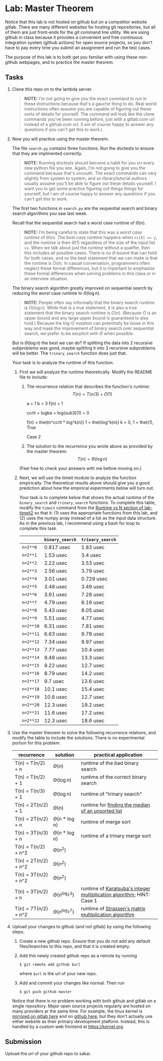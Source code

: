 # Lab: Master Theorem

Notice that this lab is not hosted on github but on a competitor website gitlab.
There are many different websites for hosting git repositories,
but all of them are just front-ends for the git command line utility.
We are using github in class because it provides a convenient and free continuous integration system (github actions) for open source projects,
so you don't have to pay every time you submit an assignment and run the test cases.

The purpose of this lab is to both get you familiar with using these non-github webpages, and to practice the master theorem.

## Tasks

1. Clone this repo on to the lambda server.

    > **NOTE:**
    > I'm not going to give you the exact command to run in these instructions because that's a gauche thing to do.
    > Real world instructions often assume you are capable of figuring out these sorts of details for yourself.
    > The command will look like the clone commands you've been running before, just with a gitlab.com url instead of a github.com url.
    > (I am of course happy to answer any questions if you can't get this to work.)

1. Now you will practice using the master theorem.

    The file `search.py` contains three functions.
    Run the doctests to ensure that they are implmented correctly.

    > **NOTE:**
    > Running doctests should become a habit for you on every new python file you see.
    > Again, I'm not going to give you the command because that's uncouth.
    > The exact commands can vary slightly from system to system,
    > and so library/tutorial authors usually assume you'll be able to figure out these details yourself.
    > I want you to get some practice figuring out things things for yourself,
    > but I am of course happy to answer any questions if you can't get this to work.

    The first two functions in `search.py` are the sequential search and binary search algorithms you saw last week.

    Recall that the sequential search had a worst case runtime of $\Theta(n)$.

    > **NOTE:**
    > I'm being careful to state that this was a *worst case runtime* of $\Theta(n)$.
    > The *best case runtime* happens when `xs[0] == y`,
    > and the runtime is then $\Theta(1)$ regardless of the size of the input list `xs`.
    > When we talk about just the *runtime* without a qualifer,
    > then this includes all possible cases.
    > There is no $\Theta$ bound that can hold for both cases,
    > and so the best statement that we can make is that the runtime is $O(n)$.
    > In casual conversation, programmers often neglect these formal differences,
    > but it is important to emphasize these formal differences when solving problems in this class or in an interview situation.

    The binary search algorithm greatly improved on sequential search by reducing the worst case runtime to $\Theta(\log n)$.

    > **NOTE:**
    > People often say informally that the binary search runtime is $O(\log n)$.
    > While that is a true statement, it is also a true statement that the binary search runtime is $O(n)$.
    > (Because $O$ is an upper bound and any large upper bound is guaranteed to also hold.)
    > Because the big-O notation can potentially be loose in this way and mask the improvement of binary search over sequential search,
    > we prefer to be excplicit with $\Theta$ when possible.

    But is $\Theta(\log n)$ the best we can do?
    If splitting the data into 2 recursive subproblems was good,
    maybe splitting it into 3 recursive subproblems will be better.
    The `trinary_search` function does just that.

    Your task is to analyze the runtime of this function.

    1. First we will analyze the runtime theoretically.
        Modify the README file to include:
    
        1. The recurrence relation that describes the function's runtime:
            $$T(n) = T(n/3) + O(1)$$

            a = 1
            b = 3
            f(n) = 1

            ccrit = logba = log(sub3)(1) = 0

            f(n) = thet(n^ccrit * log^k(n))
            1 = thet(log^k(n))
            k = 0, 1 = thet(1), True

            Case 2


        1. The solution to the recurrence you wrote above as provided by the master theorem:
            $$T(n) = \Theta({\log n})$$

        (Feel free to check your answers with me before moving on.)
    
    1. Next, we will use the timeit module to analyze the function empirically.
        The theoretical results above should give you a good prediction about how the empirical experiments below will turn out.

        Your task is to complete below that shows the actual runtime of the `binary_search` and `trinary_search` functions.
        To complete this table, modify the `timeit` command from the [Runtime vs N section of lab-timeit2](https://github.com/mikeizbicki/lab-timeit2#runtime-vs-n) so that it: (1) uses the appropriate functions from this lab, and (2) uses the numpy array instead of a list as the input data structure.
        As in the previous lab, I recommend using a bash for loop to complete this task.

        |                | `binary_search`           | `trinary_search`      |
        | -------------- | ------------------------- | --------------------- | 
        | `n=2**0`       | 0.817 usec                |  1.83 usec            |
        | `n=2**1`       | 1.53 usec                 |  3.4 usec             |
        | `n=2**2`       | 2.22 usec                 |  3.53 usec            |
        | `n=2**3`       | 2.56 usec                 |  3.79 usec            |
        | `n=2**4`       | 3.01 usec                 |  0.729 usec           |
        | `n=2**5`       | 3.48 usec                 |  3.49 usec            |
        | `n=2**6`       | 3.91 usec                 |  7.28 usec            |
        | `n=2**7`       | 4.79 usec                 |  6.16 usec            |
        | `n=2**8`       | 5.43 usec                 |  8.05 usec            |
        | `n=2**9`       | 5.51 usec                 |  4.77 usec            |
        | `n=2**10`      | 6.31 usec                 |  7.81 usec            |
        | `n=2**11`      | 6.63 usec                 |  9.78 usec            |
        | `n=2**12`      | 7.34 usec                 |  9.97 usec            |
        | `n=2**13`      | 7.77 usec                 |  10.4 usec            |
        | `n=2**14`      | 9.48 usec                 |  13.3 usec            |
        | `n=2**15`      | 9.22 usec                 |  12.7 usec            |
        | `n=2**16`      | 8.79 usec                 |  14.2 usec            |
        | `n=2**17`      | 9.7 usec                  |  13.6 usec            |
        | `n=2**18`      | 10.1 usec                 |  15.4 usec            |
        | `n=2**19`      | 10.6 usec                 |  12.7 usec            |
        | `n=2**20`      | 12.3 usec                 |  19.2 usec            |
        | `n=2**21`      | 11.6 usec                 |  17.2 usec            |
        | `n=2**22`      | 12.3 usec                 |  18.6 usec            |


1. Use the master theorem to solve the following recurrence relations,
    and modify the table to include the solutions.
    There is no experimental portion for this problem.

    | recurrence           | solution                       | practical application                     |
    | -------------------- | ------------------------------ | ----------------------------------------- |
    | T(n) = T(n/2) + n    | $\Theta(n                   )$ | runtime of the bad binary search          |
    | T(n) = T(n/2) + 1    | $\Theta({\log n}            )$ | runtime of the correct binary search      |
    | T(n) = T(n/3) + 1    | $\Theta({\log n}            )$ | runtime of "trinary search"               |
    | T(n) = 2T(n/2) + 1   | $\Theta(n                   )$ | runtime for [finding the median of an unsorted list](https://en.wikipedia.org/wiki/Quickselect) |
    | T(n) = 2T(n/2) + n   | $\Theta(n*{\log n}          )$ | runtime of merge sort                     |
    | T(n) = 3T(n/3) + n   | $\Theta(n*{\log n}          )$ | runtime of a trinary merge sort           |
    | T(n) = T(n/2) + n^2  | $\Theta(n^2                 )$ |                                           |
    | T(n) = 2T(n/2) + n^2 | $\Theta(n^2                 )$ |                                           |
    | T(n) = 3T(n/2) + n^2 | $\Theta(n^2                 )$ |                                           |
    | T(n) = 3T(n/2) + n   | $\Theta(n^{\log_2 3}        )$ | runtime of [Karatsuba's integer multiplication algorithm](https://en.wikipedia.org/wiki/Karatsuba_algorithm); HINT: Case 1 |
    | T(n) = 7T(n/2) + n^2 | $\Theta(n^{\log_2 7}        )$ | runtime of [Strassen's matrix multiplication algorithm](https://en.wikipedia.org/wiki/Strassen_algorithm) |

1. Upload your changes to github (and not gitlab) by using the following steps.

    1. Create a new github repo.
        Ensure that you do not add any default files/branches to this repo, and that it is created empty.

    1. Add this newly created github repo as a remote by running
        ```
        $ git remote add github $url
        ```
        where `$url` is the url of your new repo.

    1. Add and commit your changes like normal.
        Then run
        ```
        $ git push github master
        ```
    
    Notice that there is no problem working with both github and gitlab on a single repository.
    Major open source projects regularly are hosted on many providers ar the same time.
    For example, the linux kernel is [mirrored on gitlab here](https://gitlab.com/linux-kernel/linux) and on [github here](https://github.com/torvalds/linux),
    but they don't actually use either website as their primary development platform.
    Instead, this is handled by a custom web frontend at <https://kernel.org>.

## Submission

Upload the url of your github repo to sakai.
